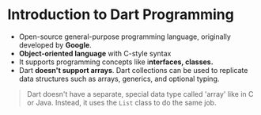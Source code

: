 # Introduction to Dart Programming

- Open-source general-purpose programming language, originally developed by **Google**.
- **Object-oriented language** with C-style syntax
- It supports programming concepts like i**nterfaces, classes.**
- Dart **doesn't support arrays**. Dart collections can be used to replicate data structures such as arrays, generics, and optional typing.

> Dart doesn't have a separate, special data type called 'array' like in C or Java. Instead, it uses the `List` class to do the same job.
>
